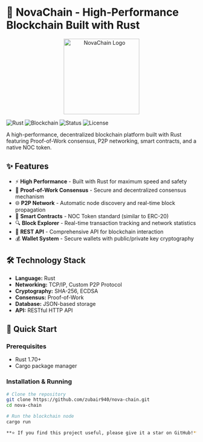 # 🚀 NovaChain - High-Performance Blockchain Built with Rust

<p align="center">
  <img src="images/logo.png" alt="NovaChain Logo" width="200">
</p>

![Rust](https://img.shields.io/badge/Rust-1.70+-orange)
![Blockchain](https://img.shields.io/badge/Blockchain-PoW-green)
![Status](https://img.shields.io/badge/Status-Mainnet%20Ready-brightgreen)
![License](https://img.shields.io/badge/License-MIT-blue)

A high-performance, decentralized blockchain platform built with Rust featuring Proof-of-Work consensus, P2P networking, smart contracts, and a native NOC token.

## ✨ Features

- ⚡ **High Performance** - Built with Rust for maximum speed and safety
- 🔗 **Proof-of-Work Consensus** - Secure and decentralized consensus mechanism
- 🌐 **P2P Network** - Automatic node discovery and real-time block propagation
- 💼 **Smart Contracts** - NOC Token standard (similar to ERC-20)
- 🔍 **Block Explorer** - Real-time transaction tracking and network statistics
- 📱 **REST API** - Comprehensive API for blockchain interaction
- 💰 **Wallet System** - Secure wallets with public/private key cryptography

## 🛠️ Technology Stack

- **Language:** Rust
- **Networking:** TCP/IP, Custom P2P Protocol
- **Cryptography:** SHA-256, ECDSA
- **Consensus:** Proof-of-Work
- **Database:** JSON-based storage
- **API:** RESTful HTTP API

## 🚀 Quick Start

### Prerequisites
- Rust 1.70+
- Cargo package manager

### Installation & Running

```bash
# Clone the repository
git clone https://github.com/zubair940/nova-chain.git
cd nova-chain

# Run the blockchain node
cargo run

**⭐ If you find this project useful, please give it a star on GitHub!**

